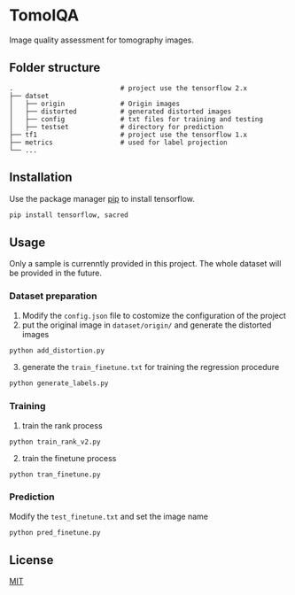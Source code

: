 # TomoIQA
Image quality assessment for tomography images.

## Folder structure
```
.							# project use the tensorflow 2.x
├── datset
│   ├── origin  			# Origin images
│   ├── distorted   		# generated distorted images
│   ├── config   			# txt files for training and testing
│   ├── testset 			# directory for prediction
├── tf1                    	# project use the tensorflow 1.x
├── metrics  				# used for label projection
└── ...	
```
## Installation

Use the package manager [pip](https://pip.pypa.io/en/stable/) to install tensorflow.

```bash
pip install tensorflow, sacred
```

## Usage
Only a sample is currenntly provided in this project. The whole dataset will be provided in the future.

### Dataset preparation

1. Modify the `config.json` file to costomize the configuration of the project
2. put the original image in `dataset/origin/` and generate the distorted images
```bash
python add_distortion.py
```
3. generate the `train_finetune.txt` for training the regression procedure

```python
python generate_labels.py
```

### Training

1. train the rank process

```bash
python train_rank_v2.py
```

2. train the finetune process

```
python tran_finetune.py
```

### Prediction

Modify the `test_finetune.txt`  and set the image name

```bash
python pred_finetune.py
```

## License
[MIT](https://choosealicense.com/licenses/mit/)